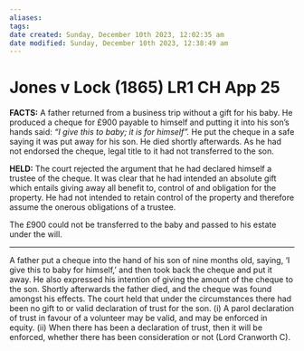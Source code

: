 ```yaml
---
aliases: 
tags: 
date created: Sunday, December 10th 2023, 12:02:35 am
date modified: Sunday, December 10th 2023, 12:38:49 am
---
```


# Jones v Lock (1865) LR1 CH App 25

**FACTS:** A father returned from a business trip without a gift for his baby. He produced a cheque for £900 payable to himself and putting it into his son’s hands said: _“I give this to baby; it is for himself”._ He put the cheque in a safe saying it was put away for his son. He died shortly afterwards. As he had not endorsed the cheque, legal title to it had not transferred to the son.

**HELD:** The court rejected the argument that he had declared himself a trustee of the cheque. It was clear that he had intended an absolute gift which entails giving away all benefit to, control of and obligation for the property. He had not intended to retain control of the property and therefore assume the onerous obligations of a trustee.

The £900 could not be transferred to the baby and passed to his estate under the will.

---

A father put a cheque into the hand of his son of nine months old, saying, ‘I give this to baby for himself,’ and then took back the cheque and put it away. He also expressed his intention of giving the amount of the cheque to the son. Shortly afterwards the father died, and the cheque was found amongst his effects. The court held that under the circumstances there had been no gift to or valid declaration of trust for the son. (i) A parol declaration of trust in favour of a volunteer may be valid, and may be enforced in equity. (ii) When there has been a declaration of trust, then it will be enforced, whether there has been consideration or not (Lord Cranworth C).
